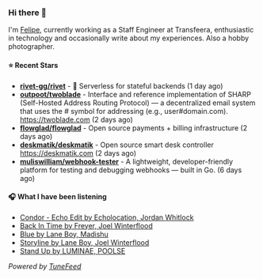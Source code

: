 ### Hi there 👋

I'm [Felipe](https://felipevm.com), currently working as a Staff Engineer at Transfeera, enthusiastic in technology and occasionally write about my experiences. Also a hobby photographer.

#### ⭐ Recent Stars
- **[rivet-gg/rivet](https://github.com/rivet-gg/rivet)** - 🔩 Serverless for stateful backends (1 day ago)
- **[outpoot/twoblade](https://github.com/outpoot/twoblade)** - Interface and reference implementation of SHARP (Self-Hosted Address Routing Protocol) — a decentralized email system that uses the # symbol for addressing (e.g., user#domain.com). https://twoblade.com (2 days ago)
- **[flowglad/flowglad](https://github.com/flowglad/flowglad)** - Open source payments &#43; billing infrastructure (2 days ago)
- **[deskmatik/deskmatik](https://github.com/deskmatik/deskmatik)** - Open source smart desk controller https://deskmatik.com (2 days ago)
- **[muliswilliam/webhook-tester](https://github.com/muliswilliam/webhook-tester)** - A lightweight, developer-friendly platform for testing and debugging webhooks — built in Go. (6 days ago)

#### 🎧 What I have been listening
- [Condor - Echo Edit by Echolocation, Jordan Whitlock](https://open.spotify.com/track/6tzi6WaZwDRLYUJ6EWjOmH)
- [Back In Time by Freyer, Joel Winterflood](https://open.spotify.com/track/0FdVLK98RAdEoQNZnftoGh)
- [Blue by Lane Boy, Madishu](https://open.spotify.com/track/1l5ipHNDNpClF6yE6Qy7yx)
- [Storyline by Lane Boy, Joel Winterflood](https://open.spotify.com/track/697ir6mAD2jSKnocAgcU8a)
- [Stand Up by LUMINAE, POOLSE](https://open.spotify.com/track/26T6jZM9T1CMKsHLj4OFEi)

_Powered by [TuneFeed](https://tunefeed.app?ref=github.com)_
